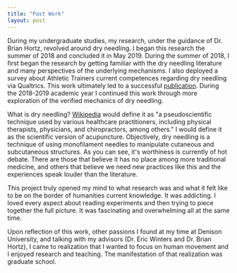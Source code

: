```yaml
---
title: "Past Work"
layout: post
---
```


During my undergraduate studies, my research, under the guidance of Dr. Brian Hortz, revolved around dry needling. I began this research the summer of 2018 and concluded it in May 2019. During the summer of 2018, I first began the research by getting familiar with the dry needling literature and many perspectives of the underlying mechanisms. I also deployed a survey about Athletic Trainers current competences regarding dry needling via Qualtrics. This work ultimately led to a successful [publication](https://tulimid1.github.io/research/). During the 2018-2019 academic year I continued this work through more exploration of the verified mechanics of dry needling. 


What is dry needling? [Wikipedia](https://en.wikipedia.org/wiki/Dry_needling) would define it as "a pseudoscientific technique used by various healthcare practitioners, including physical therapists, physicians, and chiropractors, among others." I would define it as the scientific version of acupuncture. Objectively, dry needling is a technique of using monofilament needles to manipulate cutaneous and subcutaneous structures. As you can see, it's worthiness is currently of hot debate. There are those that believe it has no place among more traditional medicine, and others that believe we need new practices like this and the experiences speak louder than the literature. 

This project truly opened my mind to what research was and what it felt like to be on the border of humanities current knowledge. It was addicting. I loved every aspect about reading experiments and then trying to piece together the full picture. It was fascinating and overwhelming all at the same time. 

Upon reflection of this work, other passions I found at my time at Denison University, and talking with my advisors (Dr. Eric Winters and Dr. Brian Hortz), I came to realization that I wanted to focus on human movement and I enjoyed research and teaching. The manifestation of that realization was graduate school. 
